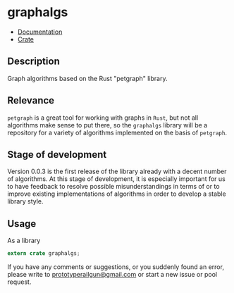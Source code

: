 # graphalgs

* [Documentation](https://docs.rs/graphalgs/)
* [Crate](https://crates.io/crates/graphalgs)


## Description

<p>Graph algorithms based on the Rust "petgraph" library.</p>

## Relevance

```petgraph``` is a great tool for working with graphs in ```Rust```, but not all algorithms make sense to put there, so the ```graphalgs``` library will be a repository for a variety of algorithms implemented on the basis of ```petgraph```.</p>

## Stage of development

<p>Version 0.0.3 is the first release of the library already with a decent number of algorithms. At this stage of development, it is especially important for us to have feedback to resolve possible misunderstandings in terms of or to improve existing implementations of algorithms in order to develop a stable library style.</p>

## Usage

As a library
```rust
extern crate graphalgs;

```

If you have any comments or suggestions, or you suddenly found an error, please write to prototyperailgun@gmail.com or start  a new issue or pool request.
